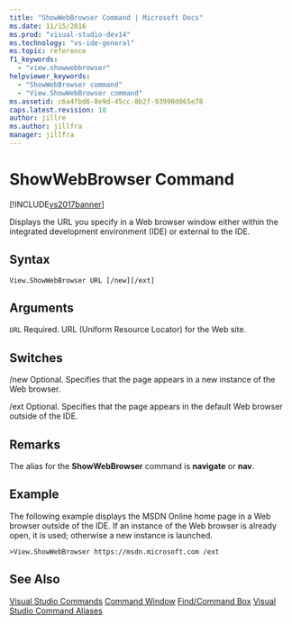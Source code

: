 ```yaml
---
title: "ShowWebBrowser Command | Microsoft Docs"
ms.date: 11/15/2016
ms.prod: "visual-studio-dev14"
ms.technology: "vs-ide-general"
ms.topic: reference
f1_keywords:
  - "view.showwebbrowser"
helpviewer_keywords:
  - "ShowWebBrowser command"
  - "View.ShowWebBrowser command"
ms.assetid: c6a4fbd6-8e9d-45cc-8b2f-93990d065e78
caps.latest.revision: 18
author: jillre
ms.author: jillfra
manager: jillfra
---
```

# ShowWebBrowser Command
[!INCLUDE[vs2017banner](../../includes/vs2017banner.md)]

Displays the URL you specify in a Web browser window either within the integrated development environment (IDE) or external to the IDE.

## Syntax

```
View.ShowWebBrowser URL [/new][/ext]
```

## Arguments
 `URL`
 Required. URL (Uniform Resource Locator) for the Web site.

## Switches
 /new
 Optional. Specifies that the page appears in a new instance of the Web browser.

 /ext
 Optional. Specifies that the page appears in the default Web browser outside of the IDE.

## Remarks
 The alias for the **ShowWebBrowser** command is **navigate** or **nav**.

## Example
 The following example displays the MSDN Online home page in a Web browser outside of the IDE. If an instance of the Web browser is already open, it is used; otherwise a new instance is launched.

```
>View.ShowWebBrowser https://msdn.microsoft.com /ext
```

## See Also
 [Visual Studio Commands](../../ide/reference/visual-studio-commands.md)
 [Command Window](../../ide/reference/command-window.md)
 [Find/Command Box](../../ide/find-command-box.md)
 [Visual Studio Command Aliases](../../ide/reference/visual-studio-command-aliases.md)
